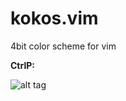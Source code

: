 # kokos.vim
4bit color scheme for vim

<b>CtrlP:</b>

![alt tag](https://cloud.githubusercontent.com/assets/6304331/19263186/c6b0ff8e-8fe6-11e6-8959-3a7c3f2ce848.png)
